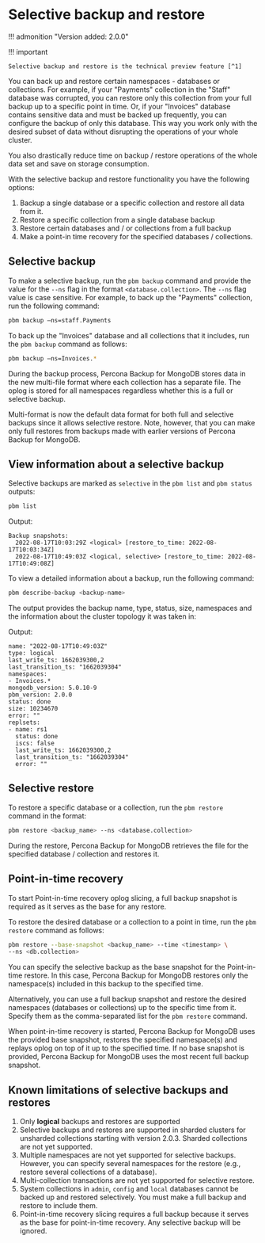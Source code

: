 # Selective backup and restore

!!! admonition "Version added: 2.0.0"

!!! important

    Selective backup and restore is the technical preview feature [^1]

You can back up and restore certain namespaces - databases or collections. For example, if your "Payments" collection in the "Staff" database was corrupted, you can restore only this collection from your full backup up to a specific point in time. Or, if your "Invoices" database contains sensitive data and must be backed up frequently, you can configure the backup of only this database. This way you work only with the desired subset of data without disrupting the operations of your whole cluster. 

You also drastically reduce time on backup / restore operations of the whole data set and save on storage consumption.

With the selective backup and restore functionality you have the following options:

1.	Backup a single database or a specific collection and restore all data from it. 
2.	Restore a specific collection from a single database backup
3.	Restore certain databases and / or collections from a full backup
4.	Make a point-in time recovery for the specified databases / collections.

## Selective backup 

To make a selective backup,  run the `pbm backup` command and provide the value for the `--ns` flag in the format `<database.collection>`. The `--ns` flag value is case sensitive. For example, to back up the "Payments" collection, run the following command:

```sh
pbm backup –ns=staff.Payments
```

To back up the "Invoices" database and all collections that it includes, run the ``pbm backup`` command as follows:

```sh
pbm backup –ns=Invoices.*
```

During the backup process, Percona Backup for MongoDB stores data in the new multi-file format where each collection has a separate file. The oplog is stored for all namespaces regardless whether this is a full or selective backup.

Multi-format is now the default data format for both full and selective backups since it allows selective restore. Note, however, that you can make only full restores from backups made with earlier versions of Percona Backup for MongoDB. 

## View information about a selective backup 

Selective backups are marked as ``selective`` in the ``pbm list`` and ``pbm status`` outputs:

```sh
pbm list
```

Output:

```
Backup snapshots:
  2022-08-17T10:03:29Z <logical> [restore_to_time: 2022-08-17T10:03:34Z]
  2022-08-17T10:49:03Z <logical, selective> [restore_to_time: 2022-08-17T10:49:08Z]
```

To view a detailed information about a backup, run the following command:

```sh
pbm describe-backup <backup-name>
```

The output provides the backup name, type, status, size, namespaces and the information about the cluster topology it was taken in:

Output:

```
name: "2022-08-17T10:49:03Z"
type: logical
last_write_ts: 1662039300,2
last_transition_ts: "1662039304"
namespaces:
- Invoices.*
mongodb_version: 5.0.10-9
pbm_version: 2.0.0
status: done
size: 10234670
error: ""
replsets:
- name: rs1
  status: done
  iscs: false
  last_write_ts: 1662039300,2
  last_transition_ts: "1662039304"
  error: ""
```

## Selective restore 

To restore a specific database or a collection, run the ``pbm restore`` command in the format:

```sh
pbm restore <backup_name> --ns <database.collection>
```

During the restore, Percona Backup for MongoDB retrieves the file for the specified database / collection and restores it.  

## Point-in-time recovery 

To start Point-in-time recovery oplog slicing, a full backup snapshot is required as it serves as the base for any restore. 

To restore the desired database or a collection to a point in time, run the ``pbm restore`` command as follows:

```sh
pbm restore --base-snapshot <backup_name> --time <timestamp> \
--ns <db.collection>
```

You can specify the selective backup as the base snapshot for the Point-in-time restore. In this case, Percona Backup for MongoDB restores only the namespace(s) included in this backup to the specified time.

Alternatively, you can use a full backup snapshot and restore the desired namespaces (databases or collections) up to the specific time from it. Specify them as the comma-separated list for the `pbm restore` command.

When point-in-time recovery is started, Percona Backup for MongoDB uses the provided base snapshot, restores the specified namespace(s) and replays oplog on top of it up to the specified time. If no base snapshot is provided, Percona Backup for MongoDB uses the most recent full backup snapshot.

## Known limitations of selective backups and restores

1. Only **logical** backups and restores are supported
2. Selective backups and restores are supported in sharded clusters for unsharded collections starting with version 2.0.3. Sharded collections are not yet supported.
3. Multiple namespaces are not yet supported for selective backups. However, you can specify several namespaces for the restore (e.g., restore several collections of a database).
4. Multi-collection transactions are not yet supported for selective restore.
5. System collections in ``admin``, ``config`` and ``local`` databases cannot be backed up and restored selectively. You must make a full backup and restore to include them.
6.	Point-in-time recovery slicing requires a full backup because it serves as the base for point-in-time recovery. Any selective backup will be ignored.

[^1]: Tech Preview Features are not yet ready for enterprise use and are not included in support via SLA. They are included in this release so that users can provide feedback prior to the full release of the feature in a future GA release (or removal of the feature if it is deemed not useful). This functionality can change (APIs, CLIs, etc.) from tech preview to GA.

